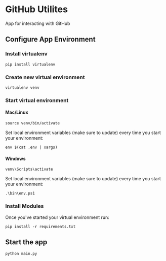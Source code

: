 # GitHub Utilites

App for interacting with GitHub

## Configure App Environment

### Install virtualenv

```
pip install virtualenv
```

### Create new virtual environment

```
virtualenv venv
```

### Start virtual environment

#### Mac/Linux 

```
source venv/bin/activate
```

Set local environment variables (make sure to update) every time you start your environment:

```
env $(cat .env | xargs)
```

#### Windows

```
venv\Scripts\activate
```

Set local environment variables (make sure to update) every time you start your environment:

```
.\bin\env.ps1
```

### Install Modules

Once you've started your virtual environment run:

```
pip install -r requirements.txt
```

## Start the app

```
python main.py
```